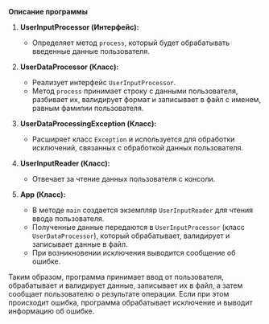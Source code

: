 **Описание программы**

1. **UserInputProcessor (Интерфейс):**
    - Определяет метод `process`, который будет обрабатывать введенные данные пользователя.

2. **UserDataProcessor (Класс):**
    - Реализует интерфейс `UserInputProcessor`.
    - Метод `process` принимает строку с данными пользователя, разбивает их, валидирует формат и записывает в файл с именем, равным фамилии пользователя.

3. **UserDataProcessingException (Класс):**
    - Расширяет класс `Exception` и используется для обработки исключений, связанных с обработкой данных пользователя.

4. **UserInputReader (Класс):**
    - Отвечает за чтение данных пользователя с консоли.

5. **App (Класс):**
    - В методе `main` создается экземпляр `UserInputReader` для чтения ввода пользователя.
    - Полученные данные передаются в `UserInputProcessor` (класс `UserDataProcessor`), который обрабатывает, валидирует и записывает данные в файл.
    - При возникновении исключения выводится сообщение об ошибке.

Таким образом, программа принимает ввод от пользователя, обрабатывает и валидирует данные, записывает их в файл, а затем сообщает пользователю о результате операции. 
Если при этом происходит ошибка, программа обрабатывает исключение и выводит информацию об ошибке.
